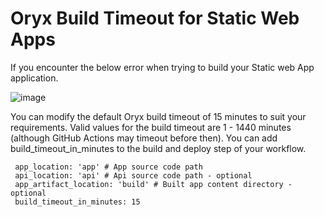 # Oryx Build Timeout for Static Web Apps

If you encounter the below error when trying to build your Static web App application. 

![image](https://user-images.githubusercontent.com/10644754/140665104-71c9a2f8-5d14-4f03-b414-da38691a504e.png)


You can modify the default Oryx build timeout of 15 minutes to suit your requirements. Valid values for the build timeout are 1 - 1440 minutes (although GitHub Actions may timeout before then). You can add build_timeout_in_minutes to the build and deploy step of your workflow.

```
 app_location: 'app' # App source code path
 api_location: 'api' # Api source code path - optional
 app_artifact_location: 'build' # Built app content directory - optional
 build_timeout_in_minutes: 15
 ```
